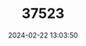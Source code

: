 ---
title: "37523"
category: "Hopea novoguineensis"
draft: false
date: 2024-02-22 13:03:50
languages:
  Indonesian: ["Arid", "Kielmun", "Tanjung", "Woigik", "Wokidjih", "Puwokigih"]
---